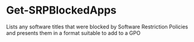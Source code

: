 # Get-SRPBlockedApps
Lists any software titles that were blocked by Software Restriction Policies and presents them in a format suitable to add to a GPO
